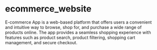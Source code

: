 # ecommerce_website
E-commerce App is a web-based platform that offers users a convenient and intuitive way to browse, shop for, and purchase a wide range of products online. The app provides a seamless shopping experience with features such as product search, product filtering, shopping cart management, and secure checkout.

